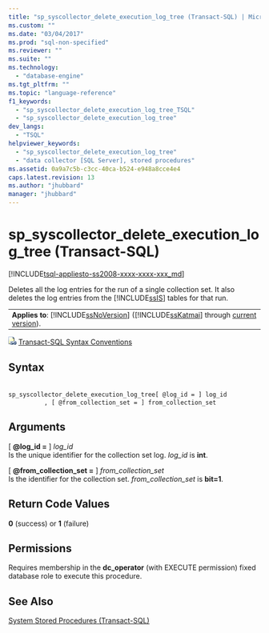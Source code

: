 ```yaml
---
title: "sp_syscollector_delete_execution_log_tree (Transact-SQL) | Microsoft Docs"
ms.custom: ""
ms.date: "03/04/2017"
ms.prod: "sql-non-specified"
ms.reviewer: ""
ms.suite: ""
ms.technology: 
  - "database-engine"
ms.tgt_pltfrm: ""
ms.topic: "language-reference"
f1_keywords: 
  - "sp_syscollector_delete_execution_log_tree_TSQL"
  - "sp_syscollector_delete_execution_log_tree"
dev_langs: 
  - "TSQL"
helpviewer_keywords: 
  - "sp_syscollector_delete_execution_log_tree"
  - "data collector [SQL Server], stored procedures"
ms.assetid: 0a9a7c5b-c3cc-40ca-b524-e948a8cce4e4
caps.latest.revision: 13
ms.author: "jhubbard"
manager: "jhubbard"
---
```

# sp_syscollector_delete_execution_log_tree (Transact-SQL)
[!INCLUDE[tsql-appliesto-ss2008-xxxx-xxxx-xxx_md](../../../database-engine/configure/windows/includes/tsql-appliesto-ss2008-xxxx-xxxx-xxx-md.md)]

  Deletes all the log entries for the run of a single collection set. It also deletes the log entries from the [!INCLUDE[ssIS](../../../analysis-services/instances/includes/ssis-md.md)] tables for that run.  
  
||  
|-|  
|**Applies to**: [!INCLUDE[ssNoVersion](../../../advanced-analytics/r-services/includes/ssnoversion-md.md)] ([!INCLUDE[ssKatmai](../../../analysis-services/data-mining/includes/sskatmai-md.md)] through [current version](http://go.microsoft.com/fwlink/p/?LinkId=299658)).|  
  
 ![Topic link icon](../../../database-engine/configure/windows/media/topic-link.gif "Topic link icon") [Transact-SQL Syntax Conventions](../../../t-sql/language-elements/transact-sql-syntax-conventions-transact-sql.md)  
  
## Syntax  
  
```  
  
sp_syscollector_delete_execution_log_tree[ @log_id = ] log_id  
          , [ @from_collection_set = ] from_collection_set  
```  
  
## Arguments  
 [ **@log_id =** ] *log_id*  
 Is the unique identifier for the collection set log. *log_id* is **int**.  
  
 [ **@from_collection_set =** ] *from_collection_set*  
 Is the identifier for the collection set. *from_collection_set* is **bit=1**.  
  
## Return Code Values  
 **0** (success) or **1** (failure)  
  
## Permissions  
 Requires membership in the **dc_operator** (with EXECUTE permission) fixed database role to execute this procedure.  
  
## See Also  
 [System Stored Procedures &#40;Transact-SQL&#41;](../../../relational-databases/reference/system-stored-procedures/system-stored-procedures-transact-sql.md)  
  
  